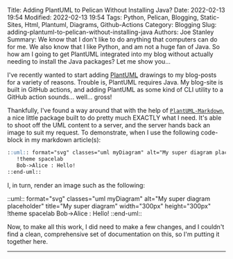 Title: Adding PlantUML to Pelican Without Installing Java?
Date: 2022-02-13 19:54
Modified: 2022-02-13 19:54
Tags: Python, Pelican, Blogging, Static-Sites, Html, Plantuml, Diagrams, Github-Actions
Category: Blogging
Slug: adding-plantuml-to-pelican-without-installing-java
Authors: Joe Stanley
Summary: We know that I don't like to do anything that computers can do for me. We also know that I like Python, and am not a huge fan of Java. So how am I going to get PlantUML integrated into my blog without actually needing to install the Java packages? Let me show you...

I've recently wanted to start adding [PlantUML](https://plantuml.com/) drawings to my blog-posts for a variety of reasons.
Trouble is, PlantUML requires Java. My blog-site is built in GitHub actions, and adding PlantUML as some kind of CLI
utility to a GitHub action sounds... well... gross!

Thankfully, I've found a way around that with the help of [`PlantUML-Markdown`](https://pypi.org/project/plantuml-markdown/),
a nice little package built to do pretty much EXACTLY what I need. It's able to shoot off the UML content to a server,
and the server hands back an image to suit my request. To demonstrate, when I use the following code-block in my markdown
article(s):

```markdown
::uml:: format="svg" classes="uml myDiagram" alt="My super diagram placeholder" title="My super diagram" width="300px" height="300px"
   !theme spacelab
   Bob->Alice : Hello!
::end-uml::
```

I, in turn, render an image such as the following:

::uml:: format="svg" classes="uml myDiagram" alt="My super diagram placeholder" title="My super diagram" width="300px" height="300px"
   !theme spacelab
   Bob->Alice : Hello!
::end-uml::

Now, to make all this work, I did need to make a few changes, and I couldn't find a clean, comprehensive set of documentation on this,
so I'm putting it together here.

-----


